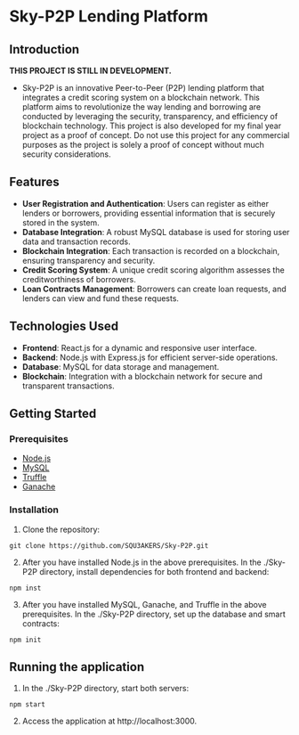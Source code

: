 # Sky-P2P Lending Platform
## Introduction
**THIS PROJECT IS STILL IN DEVELOPMENT.**
+ Sky-P2P is an innovative Peer-to-Peer (P2P) lending platform that integrates a credit scoring system on a blockchain network. This platform aims to revolutionize the way lending and borrowing are conducted by leveraging the security, transparency, and efficiency of blockchain technology. This project is also developed for my final year project as a proof of concept. Do not use this project for any commercial purposes as the project is solely a proof of concept without much security considerations.

## Features
+ **User Registration and Authentication**: Users can register as either lenders or borrowers, providing essential information that is securely stored in the system.
+ **Database Integration**: A robust MySQL database is used for storing user data and transaction records.
+ **Blockchain Integration**: Each transaction is recorded on a blockchain, ensuring transparency and security.
+ **Credit Scoring System**: A unique credit scoring algorithm assesses the creditworthiness of borrowers.
+ **Loan Contracts Management**: Borrowers can create loan requests, and lenders can view and fund these requests.

## Technologies Used
+ **Frontend**: React.js for a dynamic and responsive user interface.
+ **Backend**: Node.js with Express.js for efficient server-side operations.
+ **Database**: MySQL for data storage and management.
+ **Blockchain**: Integration with a blockchain network for secure and transparent transactions.

## Getting Started
### Prerequisites
+ [Node.js](https://nodejs.org/en)
+ [MySQL](https://dev.mysql.com/downloads/mysql/)
+ [Truffle](https://npmjs.com/package/truffle)
+ [Ganache](https://trufflesuite.com/ganache/)

### Installation
1. Clone the repository:
```
git clone https://github.com/SQU3AKERS/Sky-P2P.git
```

2. After you have installed Node.js in the above prerequisites. In the ./Sky-P2P directory, install dependencies for both frontend and backend:
```
npm inst
```

3. After you have installed MySQL, Ganache, and Truffle in the above prerequisites. In the ./Sky-P2P directory, set up the database and smart contracts:
```
npm init
```

## Running the application
1. In the ./Sky-P2P directory, start both servers:
```
npm start
```

2. Access the application at http://localhost:3000.
